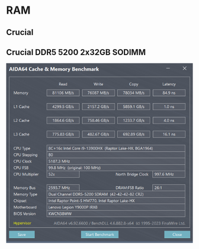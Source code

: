 # RAM

## Crucial

## Crucial DDR5 5200 2x32GB SODIMM

![Crucial DDR5 5200 2x32GB SODIMM](Crucial_DDR5_5200_2x32GB_SODIMM.png)
